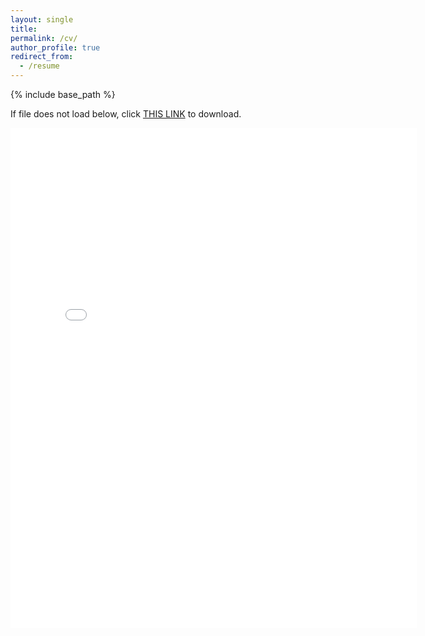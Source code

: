 ```yaml
---
layout: single
title:
permalink: /cv/
author_profile: true
redirect_from:
  - /resume
---
```


{% include base_path %}

If file does not load below, click [THIS LINK](https://github.com/annettegailliot/annettegailliot.github.io/blob/master/files/Gailliot_CV_12212021.pdf) to download.

<embed src="{{ site.baseurl }}/files/Gailliot_CV_12212021.pdf" width="650" height="800" type='application/pdf'>
